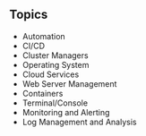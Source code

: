 ## Topics

- Automation
- CI/CD
- Cluster Managers
- Operating System
- Cloud Services
- Web Server Management
- Containers
- Terminal/Console
- Monitoring and Alerting
- Log Management and Analysis
